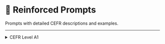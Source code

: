 # 🔹 Reinforced Prompts

Prompts with detailed CEFR descriptions and examples.

---

<details>
<summary>CEFR Level A1</summary>

**Description**  
- Beginner – Simple sentences. No passive. Top 1000 words. Familiar names, cognates.

**Example**

---

<details>
<summary>### PROMPT FOR CEFR LEVEL A2 (REINFORCED) ###</summary>

**Description**  
- A1: Beginner – Simple sentences. No passive. Top 1000 words. Familiar names, cognates.
- A2: Elementary – Short, simple texts with predictable info. 1000–2000 words.
- B1: Intermediate – Everyday or job-related language. Includes descriptions of events, feelings and wishes.
- B2: Upper Intermediate – Contemporary articles, styles, viewpoints. 5000–10,000 words.
- C1: Proficient – Long, complex factual/literary texts. 10,000–20,000 words.
- C2: Advanced Proficient – All forms of written language including abstract and highly complex.v

**Example A2:**
Original: Earthquakes damage buildings and bridges.
Simplified: Earthquakes can break buildings and bridges.

**Target CEFR level: A2**
Now simplify this one:
Original: {INPUT}

---

<details>
<summary>### PROMPT FOR CEFR LEVEL B1 (REINFORCED) ###</summary>

**Below are CEFR descriptions:**  
- A1: Beginner – Simple sentences. No passive. Top 1000 words. Familiar names, cognates.
- A2: Elementary – Short, simple texts with predictable info. 1000–2000 words.
- B1: Intermediate – Everyday or job-related language. Includes descriptions of events, feelings and wishes.
- B2: Upper Intermediate – Contemporary articles, styles, viewpoints. 5000–10,000 words.
- C1: Proficient – Long, complex factual/literary texts. 10,000–20,000 words.
- C2: Advanced Proficient – All forms of written language including abstract and highly complex.

**Example B1:**
Original: Many wild animals are starting to enter cities.
Simplified: Some wild animals are visiting cities now.

**Target CEFR level: B1**
Now simplify this one:
Original: {INPUT}